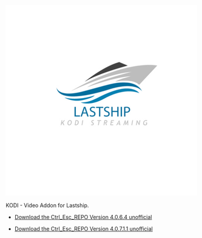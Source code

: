 ![Lastship](icon.png)

KODI - Video Addon for Lastship.

* [Download the Ctrl_Esc_REPO Version 4.0.6.4 unofficial](https://bit.ly/2Dv27th)

* [Download the Ctrl_Esc_REPO Version 4.0.7.1.1 unofficial](https://bit.ly/30i4qIB)




